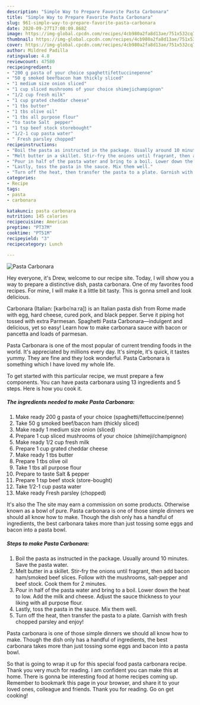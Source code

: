 ```yaml
---
description: "Simple Way to Prepare Favorite Pasta Carbonara"
title: "Simple Way to Prepare Favorite Pasta Carbonara"
slug: 961-simple-way-to-prepare-favorite-pasta-carbonara
date: 2020-09-27T17:08:09.868Z
image: https://img-global.cpcdn.com/recipes/4cb980a2fa8d13ae/751x532cq70/pasta-carbonara-recipe-main-photo.jpg
thumbnail: https://img-global.cpcdn.com/recipes/4cb980a2fa8d13ae/751x532cq70/pasta-carbonara-recipe-main-photo.jpg
cover: https://img-global.cpcdn.com/recipes/4cb980a2fa8d13ae/751x532cq70/pasta-carbonara-recipe-main-photo.jpg
author: Mildred Padilla
ratingvalue: 4.8
reviewcount: 47580
recipeingredient:
- "200 g pasta of your choice spaghettifettuccinepenne"
- "50 g smoked beefbacon ham thickly sliced"
- "1 medium size onion sliced"
- "1 cup sliced mushrooms of your choice shimejichampignon"
- "1/2 cup fresh milk"
- "1 cup grated cheddar cheese"
- "1 tbs butter"
- "1 tbs olive oil"
- "1 tbs all purpose flour"
- "to taste Salt  pepper"
- "1 tsp beef stock storebought"
- "1/2-1 cup pasta water"
- " Fresh parsley chopped"
recipeinstructions:
- "Boil the pasta as instructed in the package. Usually around 10 minutes. Save the pasta water."
- "Melt butter in a skillet. Stir-fry the onions until fragrant, then add bacon ham/smoked beef slices. Follow with the mushrooms, salt-pepper and beef stock. Cook them for 2 minutes."
- "Pour in half of the pasta water and bring to a boil. Lower down the heat to low. Add the milk and cheese. Adjust the sauce thickness to your liking with all purpose flour."
- "Lastly, toss the pasta in the sauce. Mix them well."
- "Turn off the heat, then transfer the pasta to a plate. Garnish with fresh chopped parsley and enjoy!"
categories:
- Recipe
tags:
- pasta
- carbonara

katakunci: pasta carbonara 
nutrition: 145 calories
recipecuisine: American
preptime: "PT37M"
cooktime: "PT51M"
recipeyield: "3"
recipecategory: Lunch

---
```



![Pasta Carbonara](https://img-global.cpcdn.com/recipes/4cb980a2fa8d13ae/751x532cq70/pasta-carbonara-recipe-main-photo.jpg)

Hey everyone, it's Drew, welcome to our recipe site. Today, I will show you a way to prepare a distinctive dish, pasta carbonara. One of my favorites food recipes. For mine, I will make it a little bit tasty. This is gonna smell and look delicious.

Carbonara (Italian: [karboˈnaːra]) is an Italian pasta dish from Rome made with egg, hard cheese, cured pork, and black pepper. Serve it piping hot tossed with extra Parmesan. Spaghetti Pasta Carbonara—indulgent and delicious, yet so easy! Learn how to make carbonara sauce with bacon or pancetta and loads of parmesan.

Pasta Carbonara is one of the most popular of current trending foods in the world. It's appreciated by millions every day. It's simple, it's quick, it tastes yummy. They are fine and they look wonderful. Pasta Carbonara is something which I have loved my whole life.


To get started with this particular recipe, we must prepare a few components. You can have pasta carbonara using 13 ingredients and 5 steps. Here is how you cook it.

<!--inarticleads1-->

##### The ingredients needed to make Pasta Carbonara:

1. Make ready 200 g pasta of your choice (spaghetti/fettuccine/penne)
1. Take 50 g smoked beef/bacon ham (thickly sliced)
1. Make ready 1 medium size onion (sliced)
1. Prepare 1 cup sliced mushrooms of your choice (shimeji/champignon)
1. Make ready 1/2 cup fresh milk
1. Prepare 1 cup grated cheddar cheese
1. Make ready 1 tbs butter
1. Prepare 1 tbs olive oil
1. Take 1 tbs all purpose flour
1. Prepare to taste Salt &amp; pepper
1. Prepare 1 tsp beef stock (store-bought)
1. Take 1/2-1 cup pasta water
1. Make ready  Fresh parsley (chopped)


It&#39;s also the The site may earn a commission on some products. Otherwise known as a bowl of pure. Pasta carbonara is one of those simple dinners we should all know how to make. Though the dish only has a handful of ingredients, the best carbonara takes more than just tossing some eggs and bacon into a pasta bowl. 

<!--inarticleads2-->

##### Steps to make Pasta Carbonara:

1. Boil the pasta as instructed in the package. Usually around 10 minutes. Save the pasta water.
1. Melt butter in a skillet. Stir-fry the onions until fragrant, then add bacon ham/smoked beef slices. Follow with the mushrooms, salt-pepper and beef stock. Cook them for 2 minutes.
1. Pour in half of the pasta water and bring to a boil. Lower down the heat to low. Add the milk and cheese. Adjust the sauce thickness to your liking with all purpose flour.
1. Lastly, toss the pasta in the sauce. Mix them well.
1. Turn off the heat, then transfer the pasta to a plate. Garnish with fresh chopped parsley and enjoy!


Pasta carbonara is one of those simple dinners we should all know how to make. Though the dish only has a handful of ingredients, the best carbonara takes more than just tossing some eggs and bacon into a pasta bowl. 

So that is going to wrap it up for this special food pasta carbonara recipe. Thank you very much for reading. I am confident you can make this at home. There is gonna be interesting food at home recipes coming up. Remember to bookmark this page in your browser, and share it to your loved ones, colleague and friends. Thank you for reading. Go on get cooking!
